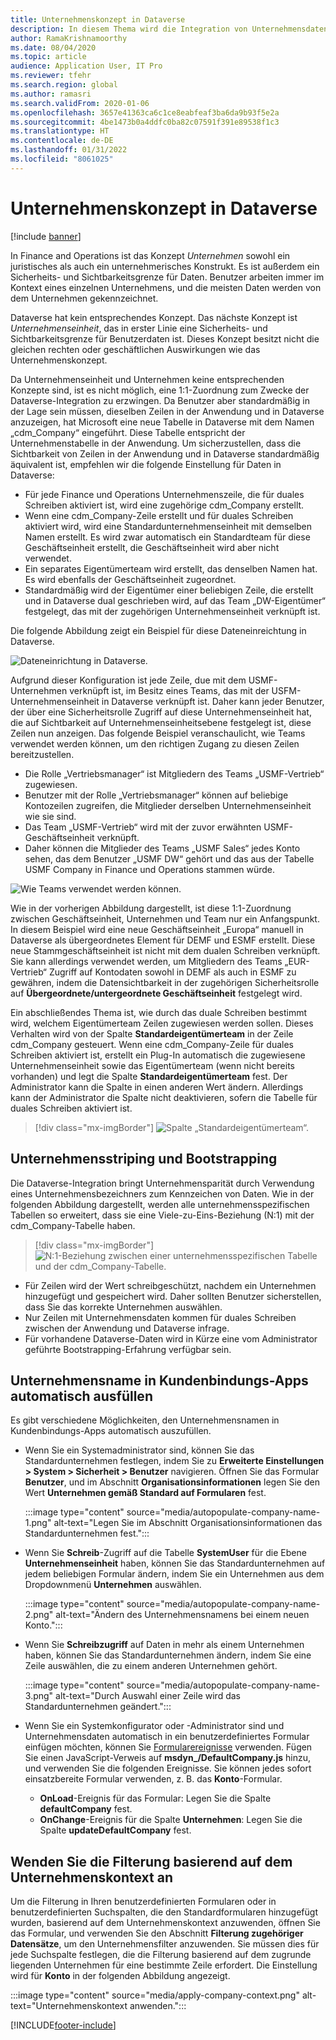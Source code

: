 ```yaml
---
title: Unternehmenskonzept in Dataverse
description: In diesem Thema wird die Integration von Unternehmensdaten zwischen Finance and Operations und Dataverse beschrieben.
author: RamaKrishnamoorthy
ms.date: 08/04/2020
ms.topic: article
audience: Application User, IT Pro
ms.reviewer: tfehr
ms.search.region: global
ms.author: ramasri
ms.search.validFrom: 2020-01-06
ms.openlocfilehash: 3657e41363ca6c1ce8eabfeaf3ba6da9b93f5e2a
ms.sourcegitcommit: 4be1473b0a4ddfc0ba82c07591f391e89538f1c3
ms.translationtype: HT
ms.contentlocale: de-DE
ms.lasthandoff: 01/31/2022
ms.locfileid: "8061025"
---
```

# <a name="company-concept-in-dataverse"></a>Unternehmenskonzept in Dataverse

[!include [banner](../../includes/banner.md)]




In Finance and Operations ist das Konzept *Unternehmen* sowohl ein juristisches als auch ein unternehmerisches Konstrukt. Es ist außerdem ein Sicherheits- und Sichtbarkeitsgrenze für Daten. Benutzer arbeiten immer im Kontext eines einzelnen Unternehmens, und die meisten Daten werden von dem Unternehmen gekennzeichnet.

Dataverse hat kein entsprechendes Konzept. Das nächste Konzept ist *Unternehmenseinheit*, das in erster Linie eine Sicherheits- und Sichtbarkeitsgrenze für Benutzerdaten ist. Dieses Konzept besitzt nicht die gleichen rechten oder geschäftlichen Auswirkungen wie das Unternehmenskonzept.

Da Unternehmenseinheit und Unternehmen keine entsprechenden Konzepte sind, ist es nicht möglich, eine 1:1-Zuordnung zum Zwecke der Dataverse-Integration zu erzwingen. Da Benutzer aber standardmäßig in der Lage sein müssen, dieselben Zeilen in der Anwendung und in Dataverse anzuzeigen, hat Microsoft eine neue Tabelle in Dataverse mit dem Namen „cdm\_Company“ eingeführt. Diese Tabelle entspricht der Unternehmenstabelle in der Anwendung. Um sicherzustellen, dass die Sichtbarkeit von Zeilen in der Anwendung und in Dataverse standardmäßig äquivalent ist, empfehlen wir die folgende Einstellung für Daten in Dataverse:

+ Für jede Finance und Operations Unternehmenszeile, die für duales Schreiben aktiviert ist, wird eine zugehörige cdm\_Company erstellt.
+ Wenn eine cdm\_Company-Zeile erstellt und für duales Schreiben aktiviert wird, wird eine Standardunternehmenseinheit mit demselben Namen erstellt. Es wird zwar automatisch ein Standardteam für diese Geschäftseinheit erstellt, die Geschäftseinheit wird aber nicht verwendet.
+ Ein separates Eigentümerteam wird erstellt, das denselben Namen hat. Es wird ebenfalls der Geschäftseinheit zugeordnet.
+ Standardmäßig wird der Eigentümer einer beliebigen Zeile, die erstellt und in Dataverse dual geschrieben wird, auf das Team „DW-Eigentümer“ festgelegt, das mit der zugehörigen Unternehmenseinheit verknüpft ist.

Die folgende Abbildung zeigt ein Beispiel für diese Dateneinreichtung in Dataverse.

![Dateneinrichtung in Dataverse.](media/dual-write-company-1.png)

Aufgrund dieser Konfiguration ist jede Zeile, due mit dem USMF-Unternehmen verknüpft ist, im Besitz eines Teams, das mit der USFM-Unternehmenseinheit in Dataverse verknüpft ist. Daher kann jeder Benutzer, der über eine Sicherheitsrolle Zugriff auf diese Unternehmenseinheit hat, die auf Sichtbarkeit auf Unternehmenseinheitsebene festgelegt ist, diese Zeilen nun anzeigen. Das folgende Beispiel veranschaulicht, wie Teams verwendet werden können, um den richtigen Zugang zu diesen Zeilen bereitzustellen.

+ Die Rolle „Vertriebsmanager“ ist Mitgliedern des Teams „USMF-Vertrieb“ zugewiesen.
+ Benutzer mit der Rolle „Vertriebsmanager“ können auf beliebige Kontozeilen zugreifen, die Mitglieder derselben Unternehmenseinheit wie sie sind.
+ Das Team „USMF-Vertrieb“ wird mit der zuvor erwähnten USMF-Geschäftseinheit verknüpft.
+ Daher können die Mitglieder des Teams „USMF Sales“ jedes Konto sehen, das dem Benutzer „USMF DW“ gehört und das aus der Tabelle USMF Company in Finance und Operations stammen würde.

![Wie Teams verwendet werden können.](media/dual-write-company-2.png)

Wie in der vorherigen Abbildung dargestellt, ist diese 1:1-Zuordnung zwischen Geschäftseinheit, Unternehmen und Team nur ein Anfangspunkt. In diesem Beispiel wird eine neue Geschäftseinheit „Europa“ manuell in Dataverse als übergeordnetes Element für DEMF und ESMF erstellt. Diese neue Stammgeschäftseinheit ist nicht mit dem dualen Schreiben verknüpft. Sie kann allerdings verwendet werden, um Mitgliedern des Teams „EUR-Vertrieb“ Zugriff auf Kontodaten sowohl in DEMF als auch in ESMF zu gewähren, indem die Datensichtbarkeit in der zugehörigen Sicherheitsrolle auf **Übergeordnete/untergeordnete Geschäftseinheit** festgelegt wird.

Ein abschließendes Thema ist, wie durch das duale Schreiben bestimmt wird, welchem Eigentümerteam Zeilen zugewiesen werden sollen. Dieses Verhalten wird von der Spalte **Standardeigentümerteam** in der Zeile cdm\_Company gesteuert. Wenn eine cdm\_Company-Zeile für duales Schreiben aktiviert ist, erstellt ein Plug-In automatisch die zugewiesene Unternehmenseinheit sowie das Eigentümerteam (wenn nicht bereits vorhanden) und legt die Spalte **Standardeigentümerteam** fest. Der Administrator kann die Spalte in einen anderen Wert ändern. Allerdings kann der Administrator die Spalte nicht deaktivieren, sofern die Tabelle für duales Schreiben aktiviert ist.

> [!div class="mx-imgBorder"]
![Spalte „Standardeigentümerteam“.](media/dual-write-default-owning-team.jpg)

## <a name="company-striping-and-bootstrapping"></a>Unternehmensstriping und Bootstrapping

Die Dataverse-Integration bringt Unternehmensparität durch Verwendung eines Unternehmensbezeichners zum Kennzeichen von Daten. Wie in der folgenden Abbildung dargestellt, werden alle unternehmensspezifischen Tabellen so erweitert, dass sie eine Viele-zu-Eins-Beziehung (N:1) mit der cdm\_Company-Tabelle haben.

> [!div class="mx-imgBorder"]
![N:1-Beziehung zwischen einer unternehmensspezifischen Tabelle und der cdm_Company-Tabelle.](media/dual-write-bootstrapping.png)

+ Für Zeilen wird der Wert schreibgeschützt, nachdem ein Unternehmen hinzugefügt und gespeichert wird. Daher sollten Benutzer sicherstellen, dass Sie das korrekte Unternehmen auswählen.
+ Nur Zeilen mit Unternehmensdaten kommen für duales Schreiben zwischen der Anwendung und Dataverse infrage.
+ Für vorhandene Dataverse-Daten wird in Kürze eine vom Administrator geführte Bootstrapping-Erfahrung verfügbar sein.


## <a name="autopopulate-company-name-in-customer-engagement-apps"></a>Unternehmensname in Kundenbindungs-Apps automatisch ausfüllen

Es gibt verschiedene Möglichkeiten, den Unternehmensnamen in Kundenbindungs-Apps automatisch auszufüllen.

+ Wenn Sie ein Systemadministrator sind, können Sie das Standardunternehmen festlegen, indem Sie zu **Erweiterte Einstellungen > System > Sicherheit > Benutzer** navigieren. Öffnen Sie das Formular **Benutzer**, und im Abschnitt **Organisationsinformationen** legen Sie den Wert **Unternehmen gemäß Standard auf Formularen** fest.

    :::image type="content" source="media/autopopulate-company-name-1.png" alt-text="Legen Sie im Abschnitt Organisationsinformationen das Standardunternehmen fest.":::

+ Wenn Sie **Schreib**-Zugriff auf die Tabelle **SystemUser** für die Ebene **Unternehmenseinheit** haben, können Sie das Standardunternehmen auf jedem beliebigen Formular ändern, indem Sie ein Unternehmen aus dem Dropdownmenü **Unternehmen** auswählen.

    :::image type="content" source="media/autopopulate-company-name-2.png" alt-text="Ändern des Unternehmensnamens bei einem neuen Konto.":::

+ Wenn Sie **Schreibzugriff** auf Daten in mehr als einem Unternehmen haben, können Sie das Standardunternehmen ändern, indem Sie eine Zeile auswählen, die zu einem anderen Unternehmen gehört.

    :::image type="content" source="media/autopopulate-company-name-3.png" alt-text="Durch Auswahl einer Zeile wird das Standardunternehmen geändert.":::

+ Wenn Sie ein Systemkonfigurator oder -Administrator sind und Unternehmensdaten automatisch in ein benutzerdefiniertes Formular einfügen möchten, können Sie [Formularereignisse](/powerapps/developer/model-driven-apps/clientapi/events-forms-grids) verwenden. Fügen Sie einen JavaScript-Verweis auf **msdyn_/DefaultCompany.js** hinzu, und verwenden Sie die folgenden Ereignisse. Sie können jedes sofort einsatzbereite Formular verwenden, z. B. das **Konto**-Formular.

    + **OnLoad**-Ereignis für das Formular: Legen Sie die Spalte **defaultCompany** fest.
    + **OnChange**-Ereignis für die Spalte **Unternehmen**: Legen Sie die Spalte **updateDefaultCompany** fest.

## <a name="apply-filtering-based-on-the-company-context"></a>Wenden Sie die Filterung basierend auf dem Unternehmenskontext an

Um die Filterung in Ihren benutzerdefinierten Formularen oder in benutzerdefinierten Suchspalten, die den Standardformularen hinzugefügt wurden, basierend auf dem Unternehmenskontext anzuwenden, öffnen Sie das Formular, und verwenden Sie den Abschnitt **Filterung zugehöriger Datensätze**, um den Unternehmensfilter anzuwenden. Sie müssen dies für jede Suchspalte festlegen, die die Filterung basierend auf dem zugrunde liegenden Unternehmen für eine bestimmte Zeile erfordert. Die Einstellung wird für **Konto** in der folgenden Abbildung angezeigt.

:::image type="content" source="media/apply-company-context.png" alt-text="Unternehmenskontext anwenden.":::



[!INCLUDE[footer-include](../../../../includes/footer-banner.md)]
